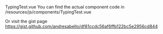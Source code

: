 TypingTest.vue
You can find the actual component code in /resources/js/components/TypingTest.vue

Or visit the gist page
https://gist.github.com/andresabello/df81ccdc56af6ffb122bc5e2956cd844
